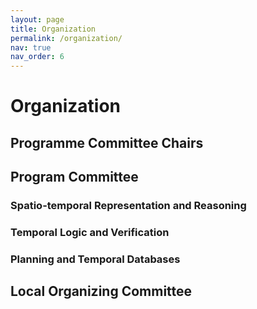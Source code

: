 ```yaml
---
layout: page
title: Organization
permalink: /organization/
nav: true
nav_order: 6
---
```


# Organization

## Programme Committee Chairs

## Program Committee

### Spatio-temporal Representation and Reasoning

### Temporal Logic and Verification

### Planning and Temporal Databases

## Local Organizing Committee
